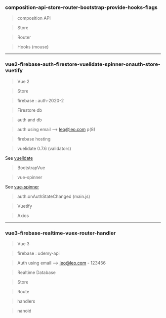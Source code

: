 ### composition-api-store-router-bootstrap-provide-hooks-flags

> composition API

> Store

> Router

> Hooks (mouse)

----------------------------

### vue2-firebase-auth-firestore-vuelidate-spinner-onauth-store-vuetify

> Vue 2

> Store

> firebase : auth-2020-2

> Firestore db

> auth and db

> auth using email --> leo@leo.com p(8)

> firebase hosting

> vuelidate 0.7.6 (validators)

See [vuelidate](https://vuelidate.js.org/)

> BootstrapVue

> vue-spinner

See [vue-spinner](https://github.com/greyby/vue-spinner)

> auth.onAuthStateChanged (main.js)

> Vuetify

> Axios

----------------------------

### vue3-firebase-realtime-vuex-router-handler

> Vue 3

> firebase : udemy-api

> Auth using email --> leo@leo.com - 123456

> Realtime Database

> Store

> Route

> handlers

> nanoid
